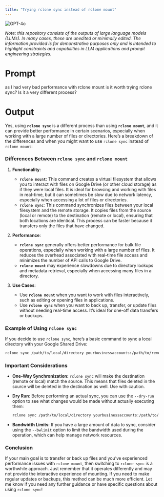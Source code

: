 ```yaml
---
title: "Trying rclone sync instead of rclone mount"
---
```

![GPT-4o](https://img.shields.io/badge/GPT--4o-3333FF?style=for-the-badge&logo=openai&logoColor=white)



*Note: this repository consists of the outputs of large language models (LLMs). In many cases, these are unedited or minimally edited. The information provided is for demonstrative purposes only and is intended to highlight constraints and capabilities in LLM applications and prompt engineering strategies.*


# Prompt

as I had very bad performance with rclone mount is it worth trying rclone sync? Is it a very different process?

# Output

Yes, using **`rclone sync`** is a different process than using **`rclone mount`**, and it can provide better performance in certain scenarios, especially when working with a large number of files or directories. Here’s a breakdown of the differences and when you might want to use `rclone sync` instead of `rclone mount`:

### Differences Between `rclone sync` and `rclone mount`

1. **Functionality**:
   - **`rclone mount`**: This command creates a virtual filesystem that allows you to interact with files on Google Drive (or other cloud storage) as if they were local files. It is ideal for browsing and working with files in real-time, but it can sometimes be slow due to network latency, especially when accessing a lot of files or directories.
   - **`rclone sync`**: This command synchronizes files between your local filesystem and the remote storage. It copies files from the source (local or remote) to the destination (remote or local), ensuring that both locations are identical. This process can be faster because it transfers only the files that have changed.

2. **Performance**:
   - **`rclone sync`** generally offers better performance for bulk file operations, especially when working with a large number of files. It reduces the overhead associated with real-time file access and minimizes the number of API calls to Google Drive.
   - **`rclone mount`** may experience slowdowns due to directory lookups and metadata retrieval, especially when accessing many files in a directory.

3. **Use Cases**:
   - Use **`rclone mount`** when you want to work with files interactively, such as editing or opening files in applications.
   - Use **`rclone sync`** when you want to back up, transfer, or update files without needing real-time access. It’s ideal for one-off data transfers or backups.

### Example of Using `rclone sync`
If you decide to use `rclone sync`, here’s a basic command to sync a local directory with your Google Shared Drive:

```bash
rclone sync /path/to/local/directory yourbusinessaccounts:/path/to/remote/directory
```

### Important Considerations
- **One-Way Synchronization**: `rclone sync` will make the destination (remote or local) match the source. This means that files deleted in the source will be deleted in the destination as well. Use with caution.
- **Dry Run**: Before performing an actual sync, you can use the `--dry-run` option to see what changes would be made without actually executing them:

  ```bash
  rclone sync /path/to/local/directory yourbusinessaccounts:/path/to/remote/directory --dry-run
  ```

- **Bandwidth Limits**: If you have a large amount of data to sync, consider using the `--bwlimit` option to limit the bandwidth used during the operation, which can help manage network resources.

### Conclusion
If your main goal is to transfer or back up files and you’ve experienced performance issues with `rclone mount`, then switching to `rclone sync` is a worthwhile approach. Just remember that it operates differently and may not provide the interactive experience of mounting. If you need to make regular updates or backups, this method can be much more efficient. Let me know if you need any further guidance or have specific questions about using `rclone sync`!
